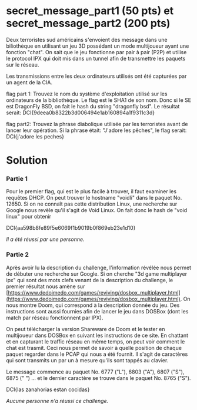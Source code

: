 # secret_message_part1 (50 pts) et secret_message_part2 (200 pts)

Deux terroristes sud américains s'envoient des message dans une biliothèque en utilisant un jeu 3D possédant un mode multijoueur ayant une fonction "chat". On sait que le jeu fonctionne par pair à pair (P2P) et utilise le protocol IPX qui doit mis dans un tunnel afin de transmettre les paquets sur le réseau.

Les transmissions entre les deux ordinateurs utilisés ont été capturées par un agent de la CIA.

flag part 1: Trouvez le nom du système d'exploitation utilisé sur les ordinateurs de la bibliothèque. Le flag est le SHA1 de son nom. Donc si le SE est DragonFly BSD, on fait le hash du string "dragonfly bsd". Le résultat serait: DCI{9deea0b8322b3d006494e1ab160894a1f9311c3d}

flag part2: Trouvez la phrase diabolique utilisée par les terroristes avant de lancer leur opération. Si la phrase était: "J'adore les pêches", le flag serait: DCI{j'adore les peches}

# Solution

### Partie 1

Pour le premier flag, qui est le plus facile à trouver, il faut examiner les requêtes DHCP. On peut trouver le hostname "voidli" dans le paquet No. 12650. Si on ne connaît pas cette distribution Linux, une recherche sur Google nous revèle qu'il s'agit de Void Linux. On fait donc le hash de "void linux" pour obtenir 

DCI{aa598b8fe89f5e6069f1b9019b0f869eb23e1d10}

*Il a été réussi par une personne.*

### Partie 2

Après avoir lu la description du challenge, l'information révélée nous permet de débuter une recherche sur Google. Si on cherche "3d game multiplayer ipx" qui sont des mots clefs venant de la description du challenge, le premier résultat nous amène sur [https://www.dedoimedo.com/games/reviving/dosbox_multiplayer.html](https://www.dedoimedo.com/games/reviving/dosbox_multiplayer.html). On nous montre Doom, qui correspond à la description donnée du jeu. Des instructions sont aussi fournies afin de lancer le jeu dans DOSBox (dont les match par réseau fonctionnent par IPX).

On peut télécharger la version Shareware de Doom et le tester en multijoueur dans DOSBox en suivant les instructions de ce site. En chattant et en capturant le traffic réseau en même temps, on peut voir comment le chat est trasmit. Ceci nous permet de savoir à quelle position de chaque paquet regarder dans le PCAP qui nous a été fournit. Il s'agit de caractères qui sont transmits un par un à mesure qu'ils sont tappés au clavier.

Le message commence au paquet No. 6777 ("L"), 6803 ("A"), 6807 ("S"), 6875 (" ") ... et le dernier caractère se trouve dans le paquet No. 8765 ("S").

DCI{las zanahorias estan cocidas}

*Aucune personne n'a réussi ce challenge.*
